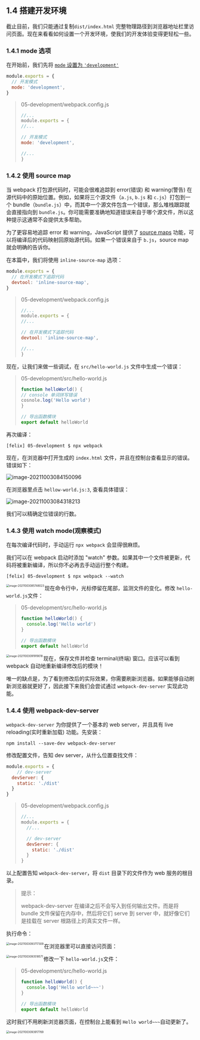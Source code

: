 ## 1.4 搭建开发环境

截止目前，我们只能通过复制`dist/index.html` 完整物理路径到浏览器地址栏里访问页面。现在来看看如何设置一个开发环境，使我们的开发体验变得更轻松一些。

### 1.4.1 mode 选项

在开始前，我们先将 [`mode` 设置为 `'development'`](https://webpack.docschina.org/configuration/mode/#mode-development)

```js
module.exports = {
  // 开发模式
  mode: 'development',
}
```

>05-development/webpack.config.js
>
>```js
>//...
>module.exports = {
>//...
>
>// 开发模式
> mode: 'development',
>
>//...
>}
>```

### 1.4.2 使用 source map

当 webpack 打包源代码时，可能会很难追踪到 error(错误) 和 warning(警告) 在源代码中的原始位置。例如，如果将三个源文件（`a.js`, `b.js` 和 `c.js`）打包到一个 bundle（`bundle.js`）中，而其中一个源文件包含一个错误，那么堆栈跟踪就会直接指向到 `bundle.js`。你可能需要准确地知道错误来自于哪个源文件，所以这种提示这通常不会提供太多帮助。

为了更容易地追踪 error 和 warning，JavaScript 提供了 [source maps](http://blog.teamtreehouse.com/introduction-source-maps) 功能，可以将编译后的代码映射回原始源代码。如果一个错误来自于 `b.js`，source map 就会明确的告诉你。

在本篇中，我们将使用 `inline-source-map` 选项：

```js
module.exports = {
  // 在开发模式下追踪代码
  devtool: 'inline-source-map',
}
```

>05-development/webpack.config.js
>
>```js
>//...
>module.exports = {
>//...
>
>// 在开发模式下追踪代码
> devtool: 'inline-source-map',
>
>//...
>}
>```

现在，让我们来做一些调试，在 `src/hello-world.js` 文件中生成一个错误：

>05-development/src/hello-world.js
>
>```js
>function helloWorld() {
> // console 单词拼写错误
> cosnole.log('Hello world')
>}
>
>// 导出函数模块
>export default helloWorld
>```

再次编译：

```shell
[felix] 05-development $ npx webpack
```

现在，在浏览器中打开生成的 `index.html` 文件，并且在控制台查看显示的错误。错误如下：

![image-20211003084150096](D:\phone\新的开始\github\webpack5\webpack学习指南小册子\images\img-1.3.2-1.png)

在浏览器里点击 `hellow-world.js:3`, 查看具体错误：

![image-20211003084318213](D:\phone\新的开始\github\webpack5\webpack学习指南小册子\images\img-1.3.2-2.png)

我们可以精确定位错误的行数。

### 1.4.3 使用 watch mode(观察模式)

在每次编译代码时，手动运行 `npx webpack` 会显得很麻烦。

我们可以在 webpack 启动时添加 "watch" 参数。如果其中一个文件被更新，代码将被重新编译，所以你不必再去手动运行整个构建。

```shell
[felix] 05-development $ npx webpack --watch
```

<img src="D:\phone\新的开始\github\webpack5\webpack学习指南小册子\images\img-1.3.3.png" alt="image-20211003085748023" style="zoom: 50%;" align="left"/>

现在命令行中，光标停留在尾部，监测文件的变化。修改 `hello-world.js`文件：

>05-development/src/hello-world.js
>
>```js
>function helloWorld() {
>	console.log('Hello world')
>}
>
>// 导出函数模块
>export default helloWorld
>```

<img src="D:\phone\新的开始\github\webpack5\webpack学习指南小册子\images\img-1.3.3-2.png" alt="image-20211003091919018" style="zoom: 50%;" align="left" />

现在，保存文件并检查 terminal(终端) 窗口。应该可以看到 webpack 自动地重新编译修改后的模块！

唯一的缺点是，为了看到修改后的实际效果，你需要刷新浏览器。如果能够自动刷新浏览器就更好了，因此接下来我们会尝试通过 `webpack-dev-server` 实现此功能。

### 1.4.4 使用 webpack-dev-server

`webpack-dev-server` 为你提供了一个基本的 web server，并且具有 live reloading(实时重新加载) 功能。先安装：

```shell
npm install --save-dev webpack-dev-server
```

修改配置文件，告知 dev server，从什么位置查找文件：

```js
module.exports = {
	// dev-server
  devServer: {
    static: './dist'
  }
}
```

>05-development/webpack.config.js
>
>```js
>//...
>module.exports = {
>	//...
>
>	// dev-server
> 	devServer: {
>     static: './dist'
>	}
>}
>```

以上配置告知 `webpack-dev-server`，将 `dist` 目录下的文件作为 web 服务的根目录。

>提示：
>
>webpack-dev-server 在编译之后不会写入到任何输出文件。而是将 bundle 文件保留在内存中，然后将它们 serve 到 server 中，就好像它们是挂载在 server 根路径上的真实文件一样。

执行命令：

<img src="D:\phone\新的开始\github\webpack5\webpack学习指南小册子\images\img-1.3.4-2.png" alt="image-20211003093717309" style="zoom:50%;" align="left"/>

在浏览器里可以直接访问页面：

<img src="https://s2.loli.net/2022/02/21/yeAhEJfv5DNIZHC.png" alt="image-20211003093518571" style="zoom:50%;" align="left"/>

修改一下 `hello-world.js`文件：

>05-development/src/hello-world.js
>
>```js
>function helloWorld() {
>	console.log('Hello world~~~')
>}
>
>// 导出函数模块
>export default helloWorld
>```

这时我们不用刷新浏览器页面，在控制台上能看到 `Hello world~~~`自动更新了。

<img src="D:\phone\新的开始\github\webpack5\webpack学习指南小册子\images\img-1.3.4.2.png" alt="image-20211003093917769" style="zoom:50%;" align="left"/>

## 
